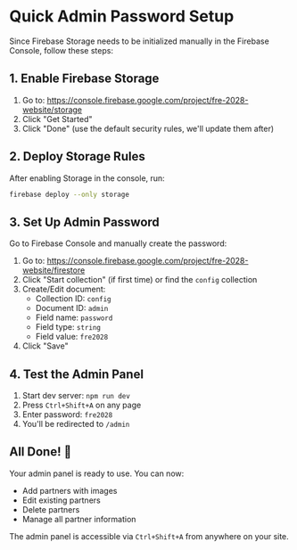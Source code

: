 # Quick Admin Password Setup

Since Firebase Storage needs to be initialized manually in the Firebase Console, follow these steps:

## 1. Enable Firebase Storage

1. Go to: https://console.firebase.google.com/project/fre-2028-website/storage
2. Click "Get Started" 
3. Click "Done" (use the default security rules, we'll update them after)

## 2. Deploy Storage Rules

After enabling Storage in the console, run:

```bash
firebase deploy --only storage
```

## 3. Set Up Admin Password

Go to Firebase Console and manually create the password:

1. Go to: https://console.firebase.google.com/project/fre-2028-website/firestore
2. Click "Start collection" (if first time) or find the `config` collection
3. Create/Edit document:
   - Collection ID: `config`
   - Document ID: `admin`
   - Field name: `password`
   - Field type: `string`
   - Field value: `fre2028`
4. Click "Save"

## 4. Test the Admin Panel

1. Start dev server: `npm run dev`
2. Press `Ctrl+Shift+A` on any page
3. Enter password: `fre2028`
4. You'll be redirected to `/admin`

## All Done! 🎉

Your admin panel is ready to use. You can now:
- Add partners with images
- Edit existing partners
- Delete partners
- Manage all partner information

The admin panel is accessible via `Ctrl+Shift+A` from anywhere on your site.
